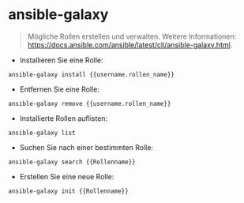 # ansible-galaxy

> Mögliche Rollen erstellen und verwalten.
> Weitere Informationen: <https://docs.ansible.com/ansible/latest/cli/ansible-galaxy.html>.

- Installieren Sie eine Rolle:

`ansible-galaxy install {{username.rollen_name}}`

- Entfernen Sie eine Rolle:

`ansible-galaxy remove {{username.rollen_name}}`

- Installierte Rollen auflisten:

`ansible-galaxy list`

- Suchen Sie nach einer bestimmten Rolle:

`ansible-galaxy search {{Rollenname}}`

- Erstellen Sie eine neue Rolle:

`ansible-galaxy init {{Rollenname}}`
